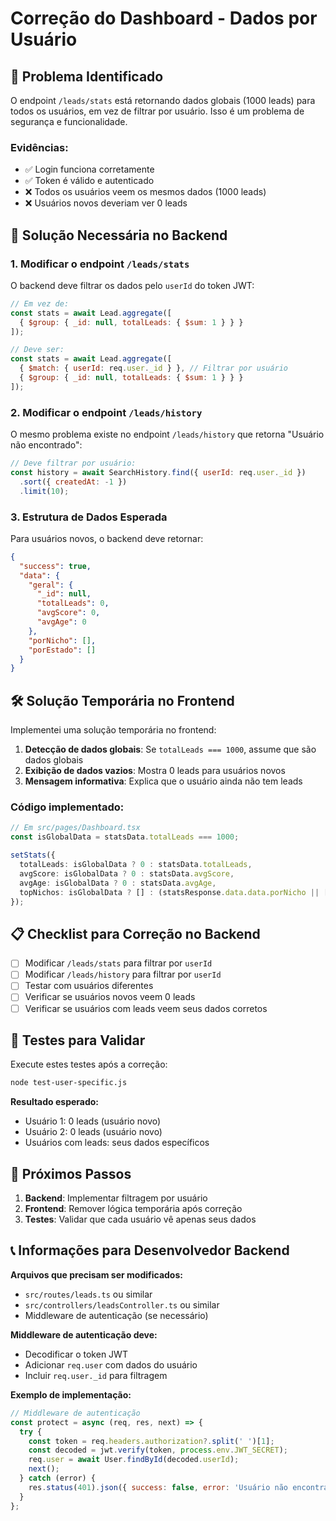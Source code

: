 # Correção do Dashboard - Dados por Usuário

## 🚨 Problema Identificado

O endpoint `/leads/stats` está retornando dados globais (1000 leads) para todos os usuários, em vez de filtrar por usuário. Isso é um problema de segurança e funcionalidade.

### Evidências:
- ✅ Login funciona corretamente
- ✅ Token é válido e autenticado
- ❌ Todos os usuários veem os mesmos dados (1000 leads)
- ❌ Usuários novos deveriam ver 0 leads

## 🔧 Solução Necessária no Backend

### 1. Modificar o endpoint `/leads/stats`

O backend deve filtrar os dados pelo `userId` do token JWT:

```javascript
// Em vez de:
const stats = await Lead.aggregate([
  { $group: { _id: null, totalLeads: { $sum: 1 } } }
]);

// Deve ser:
const stats = await Lead.aggregate([
  { $match: { userId: req.user._id } }, // Filtrar por usuário
  { $group: { _id: null, totalLeads: { $sum: 1 } } }
]);
```

### 2. Modificar o endpoint `/leads/history`

O mesmo problema existe no endpoint `/leads/history` que retorna "Usuário não encontrado":

```javascript
// Deve filtrar por usuário:
const history = await SearchHistory.find({ userId: req.user._id })
  .sort({ createdAt: -1 })
  .limit(10);
```

### 3. Estrutura de Dados Esperada

Para usuários novos, o backend deve retornar:

```json
{
  "success": true,
  "data": {
    "geral": {
      "_id": null,
      "totalLeads": 0,
      "avgScore": 0,
      "avgAge": 0
    },
    "porNicho": [],
    "porEstado": []
  }
}
```

## 🛠️ Solução Temporária no Frontend

Implementei uma solução temporária no frontend:

1. **Detecção de dados globais**: Se `totalLeads === 1000`, assume que são dados globais
2. **Exibição de dados vazios**: Mostra 0 leads para usuários novos
3. **Mensagem informativa**: Explica que o usuário ainda não tem leads

### Código implementado:

```typescript
// Em src/pages/Dashboard.tsx
const isGlobalData = statsData.totalLeads === 1000;

setStats({
  totalLeads: isGlobalData ? 0 : statsData.totalLeads,
  avgScore: isGlobalData ? 0 : statsData.avgScore,
  avgAge: isGlobalData ? 0 : statsData.avgAge,
  topNichos: isGlobalData ? [] : (statsResponse.data.data.porNicho || [])
});
```

## 📋 Checklist para Correção no Backend

- [ ] Modificar `/leads/stats` para filtrar por `userId`
- [ ] Modificar `/leads/history` para filtrar por `userId`
- [ ] Testar com usuários diferentes
- [ ] Verificar se usuários novos veem 0 leads
- [ ] Verificar se usuários com leads veem seus dados corretos

## 🧪 Testes para Validar

Execute estes testes após a correção:

```bash
node test-user-specific.js
```

**Resultado esperado:**
- Usuário 1: 0 leads (usuário novo)
- Usuário 2: 0 leads (usuário novo)
- Usuários com leads: seus dados específicos

## 🔄 Próximos Passos

1. **Backend**: Implementar filtragem por usuário
2. **Frontend**: Remover lógica temporária após correção
3. **Testes**: Validar que cada usuário vê apenas seus dados

## 📞 Informações para Desenvolvedor Backend

**Arquivos que precisam ser modificados:**
- `src/routes/leads.ts` ou similar
- `src/controllers/leadsController.ts` ou similar
- Middleware de autenticação (se necessário)

**Middleware de autenticação deve:**
- Decodificar o token JWT
- Adicionar `req.user` com dados do usuário
- Incluir `req.user._id` para filtragem

**Exemplo de implementação:**
```javascript
// Middleware de autenticação
const protect = async (req, res, next) => {
  try {
    const token = req.headers.authorization?.split(' ')[1];
    const decoded = jwt.verify(token, process.env.JWT_SECRET);
    req.user = await User.findById(decoded.userId);
    next();
  } catch (error) {
    res.status(401).json({ success: false, error: 'Usuário não encontrado.' });
  }
};
``` 
